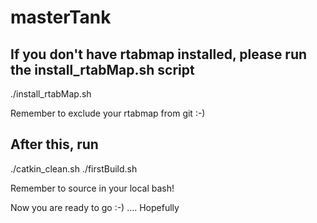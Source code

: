 # masterTank

## If you don't have rtabmap installed, please run the install_rtabMap.sh script 

./install_rtabMap.sh 

Remember to exclude your rtabmap from git :-)


## After this, run
./catkin_clean.sh
./firstBuild.sh

Remember to source in your local bash!

Now you are ready to go :-) .... Hopefully
